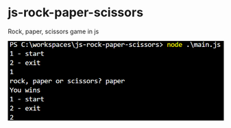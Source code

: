 # js-rock-paper-scissors
Rock, paper, scissors game in js

![Execution example](.github/execution.png)
